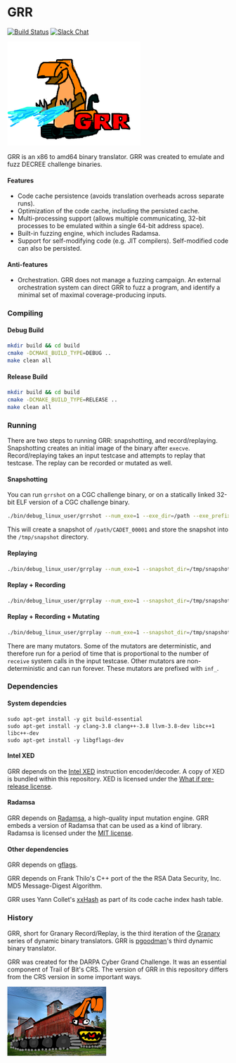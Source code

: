 GRR
===

[![Build Status](https://travis-ci.org/trailofbits/grr.svg?branch=master)](https://travis-ci.org/trailofbits/grr)
[![Slack Chat](http://empireslacking.herokuapp.com/badge.svg)](https://empireslacking.herokuapp.com/)

![GRR is pronounced with two fists in the air](grr-logo2.png)

GRR is an x86 to amd64 binary translator. GRR was created to emulate and fuzz DECREE challenge binaries.

#### Features

  * Code cache persistence (avoids translation overheads across separate runs).
  * Optimization of the code cache, including the persisted cache.
  * Multi-processing support (allows multiple communicating, 32-bit processes to be emulated within a single 64-bit address space).
  * Built-in fuzzing engine, which includes Radamsa.
  * Support for self-modifying code (e.g. JIT compilers). Self-modified code can also be persisted.

#### Anti-features

  * Orchestration. GRR does not manage a fuzzing campaign. An external orchestration system can direct GRR to fuzz a program, and identify a minimal set of maximal coverage-producing inputs.

### Compiling

#### Debug Build
```sh
mkdir build && cd build
cmake -DCMAKE_BUILD_TYPE=DEBUG ..
make clean all
```

#### Release Build
```sh
mkdir build && cd build
cmake -DCMAKE_BUILD_TYPE=RELEASE ..
make clean all
```

### Running

There are two steps to running GRR: snapshotting, and record/replaying. Snapshotting creates an initial image of the binary after `execve`. Record/replaying takes an input testcase and attempts to replay that testcase. The replay can be recorded or mutated as well.

#### Snapshotting

You can run `grrshot` on a CGC challenge binary, or on a statically linked 32-bit ELF version of a CGC challenge binary.

```sh
./bin/debug_linux_user/grrshot --num_exe=1 --exe_dir=/path --exe_prefix=CADET_000 --snapshot_dir=/tmp/snapshot
```
This will create a snapshot of `/path/CADET_00001` and store the snapshot into the `/tmp/snapshot` directory.

#### Replaying
```sh
./bin/debug_linux_user/grrplay --num_exe=1 --snapshot_dir=/tmp/snapshot --persist_dir=/tmp/persist --input=/path/to/testcase 
```

#### Replay + Recording
```sh
./bin/debug_linux_user/grrplay --num_exe=1 --snapshot_dir=/tmp/snapshot --persist_dir=/tmp/persist --input=/path/to/testcase --output_dir=/tmp/out 
```

#### Replay + Recording + Mutating
```sh
./bin/debug_linux_user/grrplay --num_exe=1 --snapshot_dir=/tmp/snapshot --persist_dir=/tmp/persist --input=/path/to/testcase --output_dir=/tmp/out --input_mutator=inf_radamsa_spliced
```

There are many mutators. Some of the mutators are deterministic, and therefore run for a period of time that is proportional to the number of `receive` system calls in the input testcase. Other mutators are non-deterministic and can run forever. These mutators are prefixed with `inf_`.


### Dependencies

#### System dependcies
```
sudo apt-get install -y git build-essential
sudo apt-get install -y clang-3.8 clang++-3.8 llvm-3.8-dev libc++1 libc++-dev
sudo apt-get install -y libgflags-dev
```

#### Intel XED

GRR depends on the [Intel XED](https://software.intel.com/en-us/articles/xed-x86-encoder-decoder-software-library) instruction encoder/decoder. A copy of XED is bundled within this repository. XED is licensed under the [What if pre-release license](third_party/xed-intel64/LICENSE.txt).

#### Radamsa

GRR depends on [Radamsa](https://github.com/aoh/radamsa), a high-quality input mutation engine. GRR embeds a version of Radamsa that can be used as a kind of library. Radamsa is licensed under the [MIT license](third_party/radamsa/LICENSE).

#### Other dependencies

GRR depends on [gflags](https://github.com/gflags/gflags).

GRR depends on Frank Thilo's C++ port of the the RSA Data Security, Inc. MD5 Message-Digest Algorithm.

GRR uses Yann Collet's [xxHash](https://github.com/Cyan4973/xxHash) as part of its code cache index hash table.

### History

GRR, short for Granary Record/Replay, is the third iteration of the [Granary](https://github.com/Granary) series of dynamic binary translators. GRR is [pgoodman](https://github.com/pgoodman)'s third dynamic binary translator.

GRR was created for the DARPA Cyber Grand Challenge. It was an essential component of Trail of Bit's CRS. The version of GRR in this repository differs from the CRS version in some important ways.

![Don't tread on me!](grr-logo.png)
